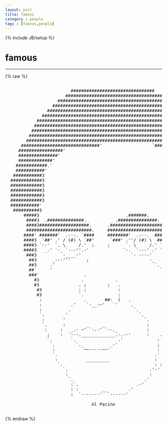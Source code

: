 ```yaml
---
layout: post
title: famous
category : people
tags : [famous,people]
---
```

{% include JB/setup %}
# famous
---
{% raw %}
<pre>

                         ################################                                   
                       #####################################                                
                    ###########################################                             
                  #################################################                         
                #####################################################                       
              ##########################################################                    
            ##############################################################                  
           ###################################################################              
          #####################################################################             
         ########################################################################           
        ###########################################################################         
      ##############################&#039;                   `############################       
     #################&#039;                                      `##########################    
     ###############&#039;                                           `########################   
     #############&#039;                                              `#######################   
    ############.&#039;                                                &amp;######################   
    ###########&#039;                                                  &amp;######################   
   ###########3                                                   `######################   
  ############3                                                     `#####################  
  ############3                                                      &amp;##################### 
  ############3                                                      &amp;##################### 
  ############3                                                      &amp;######################
  ############3                                                      &amp;######################
  ###########&#039;                                                       `######################
   ##########3                                                       &amp;##################### 
       #####3                                 .#######.              `####################  
        ####3  .##############.           .###############.           `##################   
        ####3###################.      .#####################.         ##################   
        #########################.     ########################.        ################    
       ####&#039; #######&#039;  .---. `####     ########&#039;  .---.  ########        ##############     
       ####3  `##&#039; .&#039; / (#) \ `##&#039;      `###&#039; .&#039;&#039;/ (#) \  ######&#039;        #############      
       ####3 `--&#039;  `. \     /.&#039;  ;     ;      `. \     /.&#039; `----&#039;&#039;       ############       
       ####3   _.&#039; `-_ `---&#039;&#039;.-&#039;             `-.  `---&#039; .&#039; ``---&#039;&#039;       &amp;##########        
        ###3          -____-&#039;                   `- ----&#039;    `-._         &amp;#########         
         ##3      _---&#039;&#039;&#039;      ;                       -_                &amp;#### `.#          
         ##3     .&#039;                                      `.             &amp;####   :#          
         ##`     &#039;                                         `-.         &amp;####    :           
         ###`                 .                               `       &amp;###    ) :           
           #3                .            .                          &amp;###       :           
           #3               . ;        ;   .                        &amp;###    _  .&#039;           
            #3              : :            :                        &amp;##       :             
            #3              `.             :                        ###      .&#039;             
             :                .       ##-  )   .                    ##      .:              
             :           .&#039;    `-__-~&#039;   `&#039;     .                   ##     : :              
             :          .                        `.                   ~~~;~  ;              
             `.        &#039;                           `.                  .&#039;    ;              
              :       &#039;                              `.              .&#039;      :              
              `.      :        _     _                :        .    .&#039;       :              
               :     :   _.- ~&#039; `-.-&#039; `--._           :      .&#039;    .&#039;        :              
                ;    :  `---._____________.-.--&#039;      :    .&#039;    .&#039;                         
                `.       `.                .&#039;             :     .&#039;                          
                 `.        `._          _-&#039;               ;    ;                            
                  :           ~~-----~~&#039;                  :  .&#039;                             
                  `.                                     .&#039;  :                              
                   :           _________                 :  .&#039;                              
                    `.                                   : :                                
                      `.                               .&#039;-&#039;                                 
                       :                               :                                    
                        `.                           .&#039;                                     
                         :`.                      .-&#039;                                       
                         : :         __        .&#039;                                           
                         :  `-------&#039;  `------&#039;                        dp                   
                                                                                     
                                 Al Pacino
 </pre>
{% endraw %}
